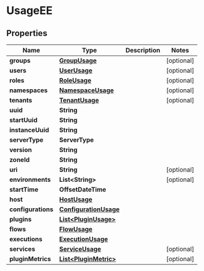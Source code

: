 

# UsageEE


## Properties

| Name | Type | Description | Notes |
|------------ | ------------- | ------------- | -------------|
|**groups** | [**GroupUsage**](GroupUsage.md) |  |  [optional] |
|**users** | [**UserUsage**](UserUsage.md) |  |  [optional] |
|**roles** | [**RoleUsage**](RoleUsage.md) |  |  [optional] |
|**namespaces** | [**NamespaceUsage**](NamespaceUsage.md) |  |  [optional] |
|**tenants** | [**TenantUsage**](TenantUsage.md) |  |  [optional] |
|**uuid** | **String** |  |  |
|**startUuid** | **String** |  |  |
|**instanceUuid** | **String** |  |  |
|**serverType** | **ServerType** |  |  |
|**version** | **String** |  |  |
|**zoneId** | **String** |  |  |
|**uri** | **String** |  |  [optional] |
|**environments** | **List&lt;String&gt;** |  |  [optional] |
|**startTime** | **OffsetDateTime** |  |  |
|**host** | [**HostUsage**](HostUsage.md) |  |  |
|**configurations** | [**ConfigurationUsage**](ConfigurationUsage.md) |  |  |
|**plugins** | [**List&lt;PluginUsage&gt;**](PluginUsage.md) |  |  |
|**flows** | [**FlowUsage**](FlowUsage.md) |  |  |
|**executions** | [**ExecutionUsage**](ExecutionUsage.md) |  |  |
|**services** | [**ServiceUsage**](ServiceUsage.md) |  |  [optional] |
|**pluginMetrics** | [**List&lt;PluginMetric&gt;**](PluginMetric.md) |  |  [optional] |



